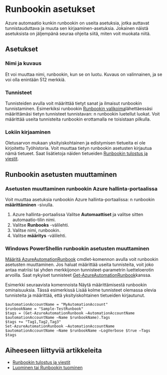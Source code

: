 <properties 
   pageTitle="Runbookin asetukset"
   description="Tässä artikkelissa kuvataan runbookin Azure automaatio ja niiden avulla sekä Windows PowerShellin Azure hallinta-portaalin muuttamisesta asetukset."
   services="automation"
   documentationCenter=""
   authors="bwren"
   manager="stevenka"
   editor="tysonn" />
<tags 
   ms.service="automation"
   ms.devlang="na"
   ms.topic="article"
   ms.tgt_pltfrm="na"
   ms.workload="infrastructure-services"
   ms.date="02/09/2016"
   ms.author="bwren" />

# <a name="runbook-settings"></a>Runbookin asetukset

Azure automaatio kunkin runbookin on useita asetuksia, jotka auttavat tunnistauduttava ja muuta sen kirjaaminen-asetuksia. Jokainen näistä asetuksista on jäljempänä seuraa ohjeita siitä, miten voit muokata niitä.

## <a name="settings"></a>Asetukset

### <a name="name-and-description"></a>Nimi ja kuvaus

Et voi muuttaa nimi, runbookin, kun se on luotu. Kuvaus on valinnainen, ja se voi olla enintään 512 merkkiä.

### <a name="tags"></a>Tunnisteet

Tunnisteiden avulla voit määrittää tietyt sanat ja ilmaisut runbookin tunnistaminen. Esimerkiksi runbookin [Runbookin valikoima](https://msdn.microsoft.com/library/dn781422.aspx)lähettäessäsi määrittämäsi tietyn tunnisteet tunnistavan: n runbookin luetellut luokat. Voit määrittää useita tunnisteita runbookin erottamalla ne toisistaan pilkulla.

### <a name="logging"></a>Lokiin kirjaaminen

Oletusarvon mukaan yksityiskohtainen ja edistymisen tietueita ei ole kirjoitettu Työhistoria. Voit muuttaa tietyn runbookin asetusten kirjautua nämä tietueet. Saat lisätietoja näiden tietueiden [Runbookin tulostus ja viestit](https://msdn.microsoft.com/library/dn879148.aspx).

## <a name="changing-runbook-settings"></a>Runbookin asetusten muuttaminen

### <a name="changing-runbook-settings-with-the-azure-management-portal"></a>Asetusten muuttaminen runbookin Azure hallinta-portaalissa

Voit muuttaa asetuksia runbookin Azure hallinta-portaalissa: n runbookin **määrittäminen** -sivulla.

1. Azure hallinta-portaalissa Valitse **Automaattiset** ja valitse sitten automaatio-tilin nimi.
1. Valitse **Runbooks** -välilehti.
1. Valitse nimi, runbookin.
1. Valitse **määritys** -välilehti.

### <a name="changing-runbook-settings-with-windows-powershell"></a>Windows PowerShellin runbookin asetusten muuttaminen

[Määritä AzureAutomationRunbook](https://msdn.microsoft.com/library/dn690275.aspx) cmdlet-komennon avulla voit runbookin asetusten muuttaminen. Jos haluat määrittää useita tunnisteita, voit joko antaa matriisi tai yhden merkkijonon tunnisteet-parametrin luetteloerotin arvoilla. Saat nykyiset tunnisteet [Get-AzureAutomationRunbook](https://msdn.microsoft.com/library/dn690278.aspx)kanssa.

Esimerkki seuraavista komennoista Näytä määrittämisestä runbookin ominaisuuksia. Tässä esimerkissä Lisää kolme tunnisteet olemassa olevia tunnisteita ja määrittää, että yksityiskohtainen tietueiden kirjautunut.

    $automationAccountName = "MyAutomationAccount"
    $runbookName = "Sample-TestRunbook"
    $tags = (Get-AzureAutomationRunbook –AutomationAccountName $automationAccountName –Name $runbookName).Tags
    $tags += "Tag1,Tag2,Tag3"
    Set-AzureAutomationRunbook –AutomationAccountName $automationAccountName –Name $runbookName –LogVerbose $true –Tags $tags

## <a name="related-articles"></a>Aiheeseen liittyviä artikkeleita
- [Runbookin tulostus ja viestit](../automation-runbook-output-and-messages) 
- [Luominen tai Runbookin tuominen](https://msdn.microsoft.com/library/dn643637.aspx) 